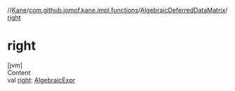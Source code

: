 //[Kane](../../index.md)/[com.github.jomof.kane.impl.functions](../index.md)/[AlgebraicDeferredDataMatrix](index.md)/[right](right.md)



# right  
[jvm]  
Content  
val [right](right.md): [AlgebraicExpr](../../com.github.jomof.kane/-algebraic-expr/index.md)  



